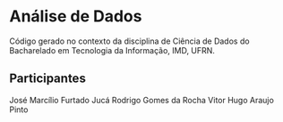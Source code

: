 # Análise de Dados 

Código gerado no contexto da disciplina de Ciência de Dados do Bacharelado em Tecnologia da Informação, IMD, UFRN.


## Participantes

José Marcílio Furtado Jucá
Rodrigo Gomes da Rocha
Vitor Hugo Araujo Pinto
